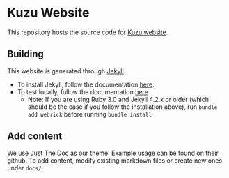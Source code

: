 # Kuzu Website

This repository hosts the source code for [Kuzu website](https://graphflowdb.github.io).

## Building
This website is generated through [Jekyll](https://jekyllrb.com/). 

- To install Jekyll, follow the documentation [here](https://jekyllrb.com/docs/installation/).
- To test locally, follow the documentation [here](https://docs.github.com/en/pages/setting-up-a-github-pages-site-with-jekyll/testing-your-github-pages-site-locally-with-jekyll)
  - Note: If you are using Ruby 3.0 and Jekyll 4.2.x or older (which should be the case if you follow the installation above), run `bundle add webrick` before running `bundle install` 

## Add content
We use [Just The Doc](https://github.com/just-the-docs/just-the-docs) as our theme. Example usage can be found on their github. To add content, modify existing markdown files or create new ones under `docs/`.